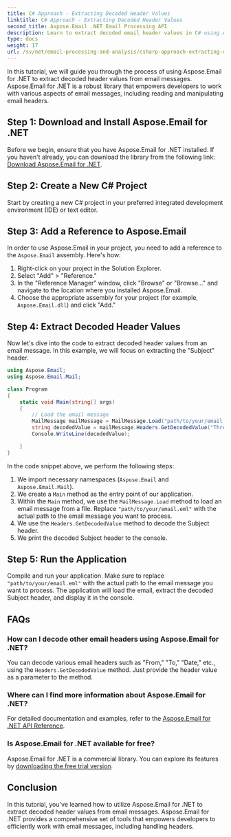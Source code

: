 ```yaml
---
title: C# Approach - Extracting Decoded Header Values
linktitle: C# Approach - Extracting Decoded Header Values
second_title: Aspose.Email .NET Email Processing API
description: Learn to extract decoded email header values in C# using Aspose.Email for .NET. Comprehensive guide with code examples.
type: docs
weight: 17
url: /sv/net/email-processing-and-analysis/csharp-approach-extracting-decoded-header-values/
---
```


In this tutorial, we will guide you through the process of using Aspose.Email for .NET to extract decoded header values from email messages. Aspose.Email for .NET is a robust library that empowers developers to work with various aspects of email messages, including reading and manipulating email headers.

## Step 1: Download and Install Aspose.Email for .NET

Before we begin, ensure that you have Aspose.Email for .NET installed. If you haven't already, you can download the library from the following link: [Download Aspose.Email for .NET](https://releases.aspose.com/email/net).

## Step 2: Create a New C# Project

Start by creating a new C# project in your preferred integrated development environment (IDE) or text editor.

## Step 3: Add a Reference to Aspose.Email

In order to use Aspose.Email in your project, you need to add a reference to the `Aspose.Email` assembly. Here's how:

1. Right-click on your project in the Solution Explorer.
2. Select "Add" > "Reference."
3. In the "Reference Manager" window, click "Browse" or "Browse..." and navigate to the location where you installed Aspose.Email.
4. Choose the appropriate assembly for your project (for example, `Aspose.Email.dll`) and click "Add."

## Step 4: Extract Decoded Header Values

Now let's dive into the code to extract decoded header values from an email message. In this example, we will focus on extracting the "Subject" header.

```csharp
using Aspose.Email;
using Aspose.Email.Mail;

class Program
{
    static void Main(string[] args)
    {
        // Load the email message
		MailMessage mailMessage = MailMessage.Load("path/to/your/email.eml");
		string decodedValue = mailMessage.Headers.GetDecodedValue("Thread-Topic");
		Console.WriteLine(decodedValue);

    }
}
```

In the code snippet above, we perform the following steps:

1. We import necessary namespaces (`Aspose.Email` and `Aspose.Email.Mail`).
2. We create a `Main` method as the entry point of our application.
3. Within the `Main` method, we use the `MailMessage.Load` method to load an email message from a file. Replace `"path/to/your/email.eml"` with the actual path to the email message you want to process.
4. We use the `Headers.GetDecodedValue` method to decode the Subject header.
5. We print the decoded Subject header to the console.

## Step 5: Run the Application

Compile and run your application. Make sure to replace `"path/to/your/email.eml"` with the actual path to the email message you want to process. The application will load the email, extract the decoded Subject header, and display it in the console.

## FAQs

### How can I decode other email headers using Aspose.Email for .NET?

You can decode various email headers such as "From," "To," "Date," etc., using the `Headers.GetDecodedValue` method. Just provide the header value as a parameter to the method.

### Where can I find more information about Aspose.Email for .NET?

For detailed documentation and examples, refer to the [Aspose.Email for .NET API Reference](https://reference.aspose.com/email/net).

### Is Aspose.Email for .NET available for free?

Aspose.Email for .NET is a commercial library. You can explore its features by [downloading the free trial version](https://releases.aspose.com/email/net).

## Conclusion

In this tutorial, you've learned how to utilize Aspose.Email for .NET to extract decoded header values from email messages. Aspose.Email for .NET provides a comprehensive set of tools that empowers developers to efficiently work with email messages, including handling headers.